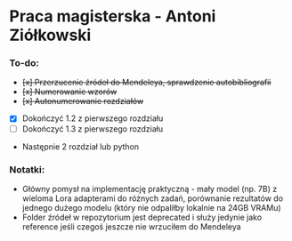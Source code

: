 # Praca magisterska - Antoni Ziółkowski

### To-do:
* ~~[x] Przerzucenie źródeł do Mendeleya, sprawdzenie autobibliografii~~
* ~~[x] Numerowanie wzorów~~
* ~~[x] Autonumerowanie rozdziałów~~
* [x] Dokończyć 1.2 z pierwszego rozdziału
* [ ] Dokończyć 1.3 z pierwszego rozdziału
* Następnie 2 rozdział lub python

### Notatki:
* Główny pomysł na implementację praktyczną - mały model (np. 7B) z wieloma Lora adapterami do różnych zadań, porównanie rezultatów do jednego dużego modelu (który nie odpaliłby lokalnie na 24GB VRAMu)
* Folder źródeł w repozytorium jest deprecated i służy jedynie jako reference jeśli czegoś jeszcze nie wrzuciłem do Mendeleya